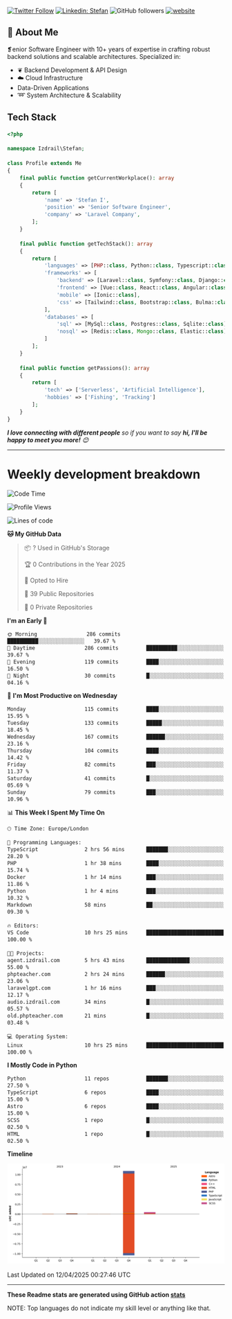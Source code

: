 [![Twitter Follow](https://img.shields.io/twitter/follow/thephpteacher?label=Follow)](https://twitter.com/intent/follow?screen_name=thephpteacher)
[![Linkedin: Stefan](https://img.shields.io/badge/izdrail-blue?style=flat-square&logo=Linkedin&logoColor=white&link=https://www.linkedin.com/in/izdrail/)](https://www.linkedin.com/in/izdrail/)
![GitHub followers](https://img.shields.io/github/followers/izdrail?label=Follow&style=social)
[![website](https://img.shields.io/badge/Website-46a2f1.svg?&style=flat-square&logo=Google-Chrome&logoColor=white&link=https://izdrail.com/)](https://izdrail.com/)

## 🚀 About Me
❡enior Software Engineer with 10+ years of expertise in crafting robust backend solutions and scalable architectures. 
Specialized in:

- ❦ Backend Development & API Design
- ☁️ Cloud Infrastructure
-  Data-Driven Applications
- ➿ System Architecture & Scalability

## Tech Stack

```php
<?php

namespace Izdrail\Stefan;

class Profile extends Me
{
    final public function getCurrentWorkplace(): array
    {
        return [
            'name' => 'Stefan I',
            'position' => 'Senior Software Engineer',
            'company' => 'Laravel Company',
        ];
    }
    
    final public function getTechStack(): array
    {
        return [
            'languages' => [PHP::class, Python::class, Typescript::class],
            'frameworks' => [
                'backend' => [Laravel::class, Symfony::class, Django::class, FastApi::class],
                'frontend' => [Vue::class, React::class, Angular::class],
                'mobile' => [Ionic::class],
                'css' => [Tailwind::class, Bootstrap::class, Bulma::class]
            ],
            'databases' => [
                'sql' => [MySql::class, Postgres::class, Sqlite::class],
                'nosql' => [Redis::class, Mongo::class, Elastic::class]
            ]
        ];
    }

    final public function getPassions(): array
    {
        return [
            'tech' => ['Serverless', 'Artificial Intelligence'],
            'hobbies' => ['Fishing', 'Tracking']
        ];
    }
}
```
 <em><b>I love connecting with different people</b> so if you want to say <b>hi, I'll be happy to meet you more!</b> 😊</em>


---
# Weekly development breakdown
<!--START_SECTION:waka-->
![Code Time](http://img.shields.io/badge/Code%20Time-1%2C208%20hrs%2044%20mins-blue)

![Profile Views](http://img.shields.io/badge/Profile%20Views-2-blue)

![Lines of code](https://img.shields.io/badge/From%20Hello%20World%20I%27ve%20Written-11.7%20million%20lines%20of%20code-blue)

**🐱 My GitHub Data** 

> 📦 ? Used in GitHub's Storage 
 > 
> 🏆 0 Contributions in the Year 2025
 > 
> 💼 Opted to Hire
 > 
> 📜 39 Public Repositories 
 > 
> 🔑 0 Private Repositories 
 > 
**I'm an Early 🐤** 

```text
🌞 Morning                286 commits         ██████████░░░░░░░░░░░░░░░   39.67 % 
🌆 Daytime                286 commits         ██████████░░░░░░░░░░░░░░░   39.67 % 
🌃 Evening                119 commits         ████░░░░░░░░░░░░░░░░░░░░░   16.50 % 
🌙 Night                  30 commits          █░░░░░░░░░░░░░░░░░░░░░░░░   04.16 % 
```
📅 **I'm Most Productive on Wednesday** 

```text
Monday                   115 commits         ████░░░░░░░░░░░░░░░░░░░░░   15.95 % 
Tuesday                  133 commits         █████░░░░░░░░░░░░░░░░░░░░   18.45 % 
Wednesday                167 commits         ██████░░░░░░░░░░░░░░░░░░░   23.16 % 
Thursday                 104 commits         ████░░░░░░░░░░░░░░░░░░░░░   14.42 % 
Friday                   82 commits          ███░░░░░░░░░░░░░░░░░░░░░░   11.37 % 
Saturday                 41 commits          █░░░░░░░░░░░░░░░░░░░░░░░░   05.69 % 
Sunday                   79 commits          ███░░░░░░░░░░░░░░░░░░░░░░   10.96 % 
```


📊 **This Week I Spent My Time On** 

```text
🕑︎ Time Zone: Europe/London

💬 Programming Languages: 
TypeScript               2 hrs 56 mins       ███████░░░░░░░░░░░░░░░░░░   28.20 % 
PHP                      1 hr 38 mins        ████░░░░░░░░░░░░░░░░░░░░░   15.74 % 
Docker                   1 hr 14 mins        ███░░░░░░░░░░░░░░░░░░░░░░   11.86 % 
Python                   1 hr 4 mins         ███░░░░░░░░░░░░░░░░░░░░░░   10.32 % 
Markdown                 58 mins             ██░░░░░░░░░░░░░░░░░░░░░░░   09.30 % 

🔥 Editors: 
VS Code                  10 hrs 25 mins      █████████████████████████   100.00 % 

🐱‍💻 Projects: 
agent.izdrail.com        5 hrs 43 mins       ██████████████░░░░░░░░░░░   55.00 % 
phpteacher.com           2 hrs 24 mins       ██████░░░░░░░░░░░░░░░░░░░   23.06 % 
laravelgpt.com           1 hr 16 mins        ███░░░░░░░░░░░░░░░░░░░░░░   12.17 % 
audio.izdrail.com        34 mins             █░░░░░░░░░░░░░░░░░░░░░░░░   05.57 % 
old.phpteacher.com       21 mins             █░░░░░░░░░░░░░░░░░░░░░░░░   03.48 % 

💻 Operating System: 
Linux                    10 hrs 25 mins      █████████████████████████   100.00 % 
```

**I Mostly Code in Python** 

```text
Python                   11 repos            ███████░░░░░░░░░░░░░░░░░░   27.50 % 
TypeScript               6 repos             ████░░░░░░░░░░░░░░░░░░░░░   15.00 % 
Astro                    6 repos             ████░░░░░░░░░░░░░░░░░░░░░   15.00 % 
SCSS                     1 repo              █░░░░░░░░░░░░░░░░░░░░░░░░   02.50 % 
HTML                     1 repo              █░░░░░░░░░░░░░░░░░░░░░░░░   02.50 % 
```



**Timeline**

![Lines of Code chart](https://raw.githubusercontent.com/izdrail/izdrail/master/assets/bar_graph.png)


 Last Updated on 12/04/2025 00:27:46 UTC
<!--END_SECTION:waka-->

---


**These Readme stats are generated using GitHub action [stats](https://github.com/izdrail/stats)**

NOTE: Top languages do not indicate my skill level or anything like that. 
